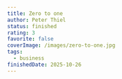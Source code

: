 ```yaml
---
title: Zero to one
author: Peter Thiel
status: finished
rating: 3
favorite: false
coverImage: /images/zero-to-one.jpg
tags:
  - business
finishedDate: 2025-10-26
---
```


